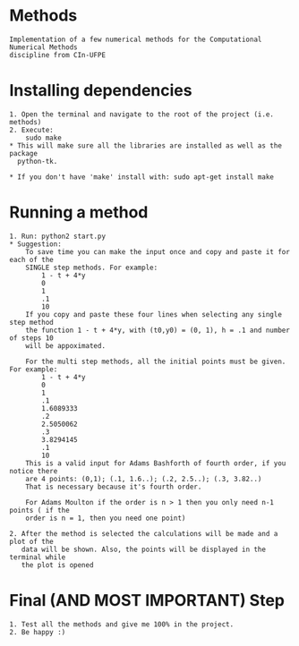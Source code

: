 # Methods
    Implementation of a few numerical methods for the Computational Numerical Methods 
    discipline from CIn-UFPE

# Installing dependencies
    1. Open the terminal and navigate to the root of the project (i.e. methods)
    2. Execute: 
        sudo make
    * This will make sure all the libraries are installed as well as the package 
      python-tk. 
      
    * If you don't have 'make' install with: sudo apt-get install make

# Running a method
    1. Run: python2 start.py
    * Suggestion:
        To save time you can make the input once and copy and paste it for each of the
        SINGLE step methods. For example:
            1 - t + 4*y
            0
            1
            .1
            10    
        If you copy and paste these four lines when selecting any single step method
        the function 1 - t + 4*y, with (t0,y0) = (0, 1), h = .1 and number of steps 10
        will be appoximated.
        
        For the multi step methods, all the initial points must be given. For example:
            1 - t + 4*y
            0
            1
            .1
            1.6089333
            .2
            2.5050062
            .3
            3.8294145
            .1
            10
        This is a valid input for Adams Bashforth of fourth order, if you notice there
        are 4 points: (0,1); (.1, 1.6..); (.2, 2.5..); (.3, 3.82..)
        That is necessary because it's fourth order.
        
        For Adams Moulton if the order is n > 1 then you only need n-1 points ( if the
        order is n = 1, then you need one point)
        
    2. After the method is selected the calculations will be made and a plot of the
       data will be shown. Also, the points will be displayed in the terminal while
       the plot is opened   
    
# Final (AND MOST IMPORTANT) Step
    1. Test all the methods and give me 100% in the project.
    2. Be happy :)